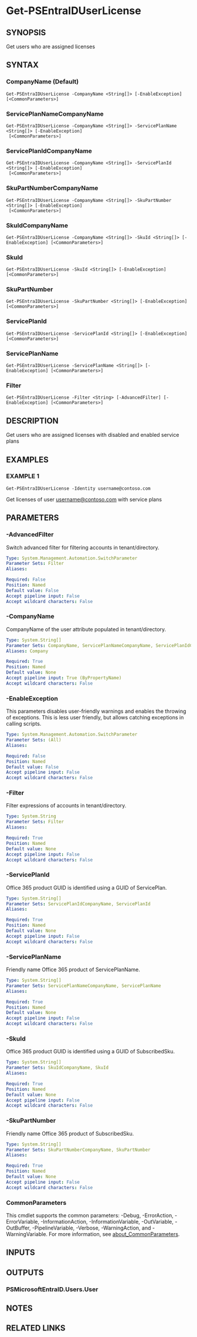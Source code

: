 ﻿---
external help file: PSMicrosoftEntraID-help.xml
Module Name: PSMicrosoftEntraID
online version:
schema: 2.0.0
---

# Get-PSEntraIDUserLicense

## SYNOPSIS
Get users who are assigned licenses

## SYNTAX

### CompanyName (Default)
```
Get-PSEntraIDUserLicense -CompanyName <String[]> [-EnableException] [<CommonParameters>]
```

### ServicePlanNameCompanyName
```
Get-PSEntraIDUserLicense -CompanyName <String[]> -ServicePlanName <String[]> [-EnableException]
 [<CommonParameters>]
```

### ServicePlanIdCompanyName
```
Get-PSEntraIDUserLicense -CompanyName <String[]> -ServicePlanId <String[]> [-EnableException]
 [<CommonParameters>]
```

### SkuPartNumberCompanyName
```
Get-PSEntraIDUserLicense -CompanyName <String[]> -SkuPartNumber <String[]> [-EnableException]
 [<CommonParameters>]
```

### SkuIdCompanyName
```
Get-PSEntraIDUserLicense -CompanyName <String[]> -SkuId <String[]> [-EnableException] [<CommonParameters>]
```

### SkuId
```
Get-PSEntraIDUserLicense -SkuId <String[]> [-EnableException] [<CommonParameters>]
```

### SkuPartNumber
```
Get-PSEntraIDUserLicense -SkuPartNumber <String[]> [-EnableException] [<CommonParameters>]
```

### ServicePlanId
```
Get-PSEntraIDUserLicense -ServicePlanId <String[]> [-EnableException] [<CommonParameters>]
```

### ServicePlanName
```
Get-PSEntraIDUserLicense -ServicePlanName <String[]> [-EnableException] [<CommonParameters>]
```

### Filter
```
Get-PSEntraIDUserLicense -Filter <String> [-AdvancedFilter] [-EnableException] [<CommonParameters>]
```

## DESCRIPTION
Get users who are assigned licenses with disabled and enabled service plans

## EXAMPLES

### EXAMPLE 1
```
Get-PSEntraIDUserLicense -Identity username@contoso.com
```

Get licenses of user username@contoso.com with service plans

## PARAMETERS

### -AdvancedFilter
Switch advanced filter for filtering accounts in tenant/directory.

```yaml
Type: System.Management.Automation.SwitchParameter
Parameter Sets: Filter
Aliases:

Required: False
Position: Named
Default value: False
Accept pipeline input: False
Accept wildcard characters: False
```

### -CompanyName
CompanyName of the user attribute populated in tenant/directory.

```yaml
Type: System.String[]
Parameter Sets: CompanyName, ServicePlanNameCompanyName, ServicePlanIdCompanyName, SkuPartNumberCompanyName, SkuIdCompanyName
Aliases: Company

Required: True
Position: Named
Default value: None
Accept pipeline input: True (ByPropertyName)
Accept wildcard characters: False
```

### -EnableException
This parameters disables user-friendly warnings and enables the throwing of exceptions.
This is less user friendly,
but allows catching exceptions in calling scripts.

```yaml
Type: System.Management.Automation.SwitchParameter
Parameter Sets: (All)
Aliases:

Required: False
Position: Named
Default value: False
Accept pipeline input: False
Accept wildcard characters: False
```

### -Filter
Filter expressions of accounts in tenant/directory.

```yaml
Type: System.String
Parameter Sets: Filter
Aliases:

Required: True
Position: Named
Default value: None
Accept pipeline input: False
Accept wildcard characters: False
```

### -ServicePlanId
Office 365 product GUID is identified using a GUID of ServicePlan.

```yaml
Type: System.String[]
Parameter Sets: ServicePlanIdCompanyName, ServicePlanId
Aliases:

Required: True
Position: Named
Default value: None
Accept pipeline input: False
Accept wildcard characters: False
```

### -ServicePlanName
Friendly name Office 365 product of ServicePlanName.

```yaml
Type: System.String[]
Parameter Sets: ServicePlanNameCompanyName, ServicePlanName
Aliases:

Required: True
Position: Named
Default value: None
Accept pipeline input: False
Accept wildcard characters: False
```

### -SkuId
Office 365 product GUID is identified using a GUID of SubscribedSku.

```yaml
Type: System.String[]
Parameter Sets: SkuIdCompanyName, SkuId
Aliases:

Required: True
Position: Named
Default value: None
Accept pipeline input: False
Accept wildcard characters: False
```

### -SkuPartNumber
Friendly name Office 365 product of SubscribedSku.

```yaml
Type: System.String[]
Parameter Sets: SkuPartNumberCompanyName, SkuPartNumber
Aliases:

Required: True
Position: Named
Default value: None
Accept pipeline input: False
Accept wildcard characters: False
```

### CommonParameters
This cmdlet supports the common parameters: -Debug, -ErrorAction, -ErrorVariable, -InformationAction, -InformationVariable, -OutVariable, -OutBuffer, -PipelineVariable, -Verbose, -WarningAction, and -WarningVariable. For more information, see [about_CommonParameters](http://go.microsoft.com/fwlink/?LinkID=113216).

## INPUTS

## OUTPUTS

### PSMicrosoftEntraID.Users.User
## NOTES

## RELATED LINKS
